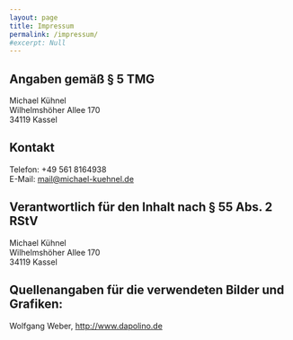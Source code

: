 ```yaml
---
layout: page
title: Impressum
permalink: /impressum/
#excerpt: Null
---
```




## Angaben gemäß § 5 TMG

Michael Kühnel  
Wilhelmshöher Allee 170  
34119 Kassel

## Kontakt

Telefon:    +49 561 8164938  
E-Mail: <mail@michael-kuehnel.de>

## Verantwortlich für den Inhalt nach § 55 Abs. 2 RStV

Michael Kühnel  
Wilhelmshöher Allee 170  
34119 Kassel

## Quellenangaben für die verwendeten Bilder und Grafiken:

Wolfgang Weber, <http://www.dapolino.de>
